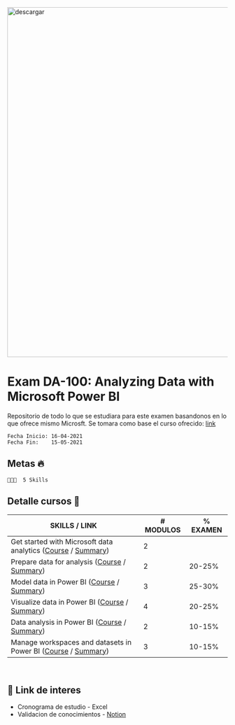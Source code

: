 <img src="https://i.ibb.co/g68L9BX/Screenshot-1.png" alt="descargar" border="0" width=800px>

# Exam DA-100: Analyzing Data with Microsoft Power BI

Repositorio de todo lo que se estudiara para este examen basandonos en lo que ofrece mismo Microsft.
Se tomara como base el curso ofrecido: [link](https://docs.microsoft.com/en-us/learn/certifications/data-analyst-associate/?tab=tab-learning-paths#certification-exam-disclaimers) 

```
Fecha Inicio: 16-04-2021
Fecha Fin:    15-05-2021
```

## Metas 🔥
```
👩🏻‍💼  5 Skills
```

## Detalle cursos 🚀

| SKILLS / LINK                                   | # MODULOS | % EXAMEN |
|--------------------------------------------|-----------|----------|
| Get started with Microsoft data analytics ([Course](https://docs.microsoft.com/en-us/learn/paths/data-analytics-microsoft/) / [Summary](https://github.com/MayumyCH/exam-da-100-analyzing-data-with-microsoft-power-bi/tree/main/summary/M0_Get%20started%20with%20Microsoft%20data%20analytics))  |2         |          |
| Prepare data for analysis ([Course](https://docs.microsoft.com/en-us/learn/paths/prepare-data-power-bi/)  / [Summary]())                  | 2         | 20-25% |
| Model data in Power BI ([Course](https://docs.microsoft.com/en-us/learn/paths/model-power-bi/)  / [Summary]())                    | 3         | 25-30% |
| Visualize data in Power BI ([Course](https://docs.microsoft.com/en-us/learn/paths/visualize-data-power-bi/)  / [Summary]())              | 4         | 20-25% |
| Data analysis in Power BI ([Course](https://docs.microsoft.com/en-us/learn/paths/perform-analytics-power-bi/)  / [Summary]())                  | 2         | 10-15% |
| Manage workspaces and datasets in Power BI ([Course](https://docs.microsoft.com/en-us/learn/paths/manage-workspaces-datasets-power-bi/)  / [Summary]()) | 3         | 10-15% |

<br>

## 🔗 Link de interes
- Cronograma de estudio - Excel
- Validacion de conocimientos - [Notion](https://www.notion.so/Data-Analyst-Associate-674cbfe015364d458e84cc1b57511125)
